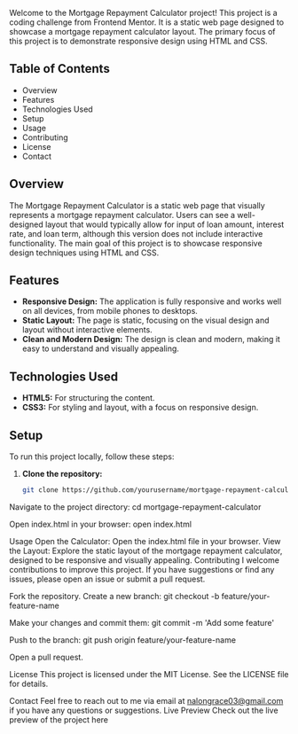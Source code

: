 Welcome to the Mortgage Repayment Calculator project! This project is a coding challenge from Frontend Mentor. It is a static web page designed to showcase a mortgage repayment calculator layout. The primary focus of this project is to demonstrate responsive design using HTML and CSS.

## Table of Contents

- Overview
- Features
- Technologies Used
- Setup
- Usage
- Contributing
- License
- Contact

## Overview

The Mortgage Repayment Calculator is a static web page that visually represents a mortgage repayment calculator. Users can see a well-designed layout that would typically allow for input of loan amount, interest rate, and loan term, although this version does not include interactive functionality. The main goal of this project is to showcase responsive design techniques using HTML and CSS.

## Features

- **Responsive Design:** The application is fully responsive and works well on all devices, from mobile phones to desktops.
- **Static Layout:** The page is static, focusing on the visual design and layout without interactive elements.
- **Clean and Modern Design:** The design is clean and modern, making it easy to understand and visually appealing.

## Technologies Used

- **HTML5:** For structuring the content.
- **CSS3:** For styling and layout, with a focus on responsive design.

## Setup

To run this project locally, follow these steps:

1. **Clone the repository:**
   ```bash
   git clone https://github.com/yourusername/mortgage-repayment-calculator.git

Navigate to the project directory:
cd mortgage-repayment-calculator

Open index.html in your browser:
open index.html

Usage
Open the Calculator:
Open the index.html file in your browser.
View the Layout:
Explore the static layout of the mortgage repayment calculator, designed to be responsive and visually appealing.
Contributing
I welcome contributions to improve this project. If you have suggestions or find any issues, please open an issue or submit a pull request.

Fork the repository.
Create a new branch:
git checkout -b feature/your-feature-name

Make your changes and commit them:
git commit -m 'Add some feature'

Push to the branch:
git push origin feature/your-feature-name

Open a pull request.

License
This project is licensed under the MIT License. See the LICENSE file for details.

Contact
Feel free to reach out to me via email at nalongrace03@gmail.com if you have any questions or suggestions.
Live Preview
Check out the live preview of the project here 
